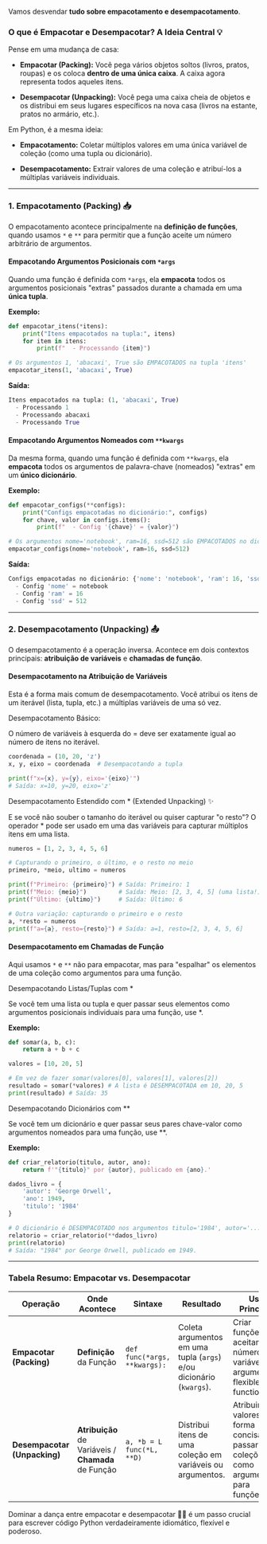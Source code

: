 Vamos desvendar **tudo sobre empacotamento e desempacotamento**.
### **O que é Empacotar e Desempacotar? A Ideia Central 💡**

Pense em uma mudança de casa:

- **Empacotar (Packing):** Você pega vários objetos soltos (livros, pratos, roupas) e os coloca **dentro de uma única caixa**. A caixa agora representa todos aqueles itens.
    
- **Desempacotar (Unpacking):** Você pega uma caixa cheia de objetos e os distribui em seus lugares específicos na nova casa (livros na estante, pratos no armário, etc.).
    

Em Python, é a mesma ideia:

- **Empacotamento:** Coletar múltiplos valores em uma única variável de coleção (como uma tupla ou dicionário).
    
- **Desempacotamento:** Extrair valores de uma coleção e atribuí-los a múltiplas variáveis individuais.
    

---

### **1. Empacotamento (Packing) 📥**

O empacotamento acontece principalmente na **definição de funções**, quando usamos `*` e `**` para permitir que a função aceite um número arbitrário de argumentos.

#### **Empacotando Argumentos Posicionais com `*args`**

Quando uma função é definida com `*args`, ela **empacota** todos os argumentos posicionais "extras" passados durante a chamada em uma **única tupla**.

**Exemplo:**
```python
def empacotar_itens(*itens):
    print("Itens empacotados na tupla:", itens)
    for item in itens:
        print(f"  - Processando {item}")

# Os argumentos 1, 'abacaxi', True são EMPACOTADOS na tupla 'itens'
empacotar_itens(1, 'abacaxi', True)
```

**Saída:**

```python
Itens empacotados na tupla: (1, 'abacaxi', True)
  - Processando 1
  - Processando abacaxi
  - Processando True
```

#### **Empacotando Argumentos Nomeados com `**kwargs`**

Da mesma forma, quando uma função é definida com `**kwargs`, ela **empacota** todos os argumentos de palavra-chave (nomeados) "extras" em um **único dicionário**.

**Exemplo:**

```python
def empacotar_configs(**configs):
    print("Configs empacotadas no dicionário:", configs)
    for chave, valor in configs.items():
        print(f"  - Config '{chave}' = {valor}")

# Os argumentos nome='notebook', ram=16, ssd=512 são EMPACOTADOS no dict 'configs'
empacotar_configs(nome='notebook', ram=16, ssd=512)
```

**Saída:**

```python
Configs empacotadas no dicionário: {'nome': 'notebook', 'ram': 16, 'ssd': 512}
  - Config 'nome' = notebook
  - Config 'ram' = 16
  - Config 'ssd' = 512
```

---

### **2. Desempacotamento (Unpacking) 📤**

O desempacotamento é a operação inversa. Acontece em dois contextos principais: **atribuição de variáveis** e **chamadas de função**.

#### **Desempacotamento na Atribuição de Variáveis**

Esta é a forma mais comum de desempacotamento. Você atribui os itens de um iterável (lista, tupla, etc.) a múltiplas variáveis de uma só vez.

Desempacotamento Básico:

O número de variáveis à esquerda do = deve ser exatamente igual ao número de itens no iterável.

```python
coordenada = (10, 20, 'z')
x, y, eixo = coordenada  # Desempacotando a tupla

print(f"x={x}, y={y}, eixo='{eixo}'")
# Saída: x=10, y=20, eixo='z'
```

Desempacotamento Estendido com * (Extended Unpacking) ✨

E se você não souber o tamanho do iterável ou quiser capturar "o resto"? O operador * pode ser usado em uma das variáveis para capturar múltiplos itens em uma lista.

```python
numeros = [1, 2, 3, 4, 5, 6]

# Capturando o primeiro, o último, e o resto no meio
primeiro, *meio, ultimo = numeros

print(f"Primeiro: {primeiro}") # Saída: Primeiro: 1
print(f"Meio: {meio}")         # Saída: Meio: [2, 3, 4, 5] (uma lista!)
print(f"Último: {ultimo}")     # Saída: Último: 6

# Outra variação: capturando o primeiro e o resto
a, *resto = numeros
print(f"a={a}, resto={resto}") # Saída: a=1, resto=[2, 3, 4, 5, 6]
```

#### **Desempacotamento em Chamadas de Função**

Aqui usamos `*` e `**` não para empacotar, mas para "espalhar" os elementos de uma coleção como argumentos para uma função.

Desempacotando Listas/Tuplas com *

Se você tem uma lista ou tupla e quer passar seus elementos como argumentos posicionais individuais para uma função, use *.

**Exemplo:**

```python
def somar(a, b, c):
    return a + b + c

valores = [10, 20, 5]

# Em vez de fazer somar(valores[0], valores[1], valores[2])
resultado = somar(*valores) # A lista é DESEMPACOTADA em 10, 20, 5
print(resultado) # Saída: 35
```

Desempacotando Dicionários com **

Se você tem um dicionário e quer passar seus pares chave-valor como argumentos nomeados para uma função, use **.

**Exemplo:**

```python
def criar_relatorio(titulo, autor, ano):
    return f'"{titulo}" por {autor}, publicado em {ano}.'

dados_livro = {
    'autor': 'George Orwell',
    'ano': 1949,
    'titulo': '1984'
}

# O dicionário é DESEMPACOTADO nos argumentos titulo='1984', autor='...', ano=...
relatorio = criar_relatorio(**dados_livro)
print(relatorio)
# Saída: "1984" por George Orwell, publicado em 1949.
```

---

### **Tabela Resumo: Empacotar vs. Desempacotar**

|Operação|Onde Acontece|Sintaxe|Resultado|Uso Principal|
|---|---|---|---|---|
|**Empacotar (Packing)**|**Definição** da Função|`def func(*args, **kwargs):`|Coleta argumentos em uma tupla (`args`) e/ou dicionário (`kwargs`).|Criar funções que aceitam um número variável de argumentos. flexible functions.|
|**Desempacotar (Unpacking)**|**Atribuição** de Variáveis / **Chamada** de Função|`a, *b = L` `func(*L, **D)`|Distribui itens de uma coleção em variáveis ou argumentos.|Atribuir valores de forma concisa e passar coleções como argumentos para funções.|

Dominar a dança entre empacotar e desempacotar 💃🕺 é um passo crucial para escrever código Python verdadeiramente idiomático, flexível e poderoso.